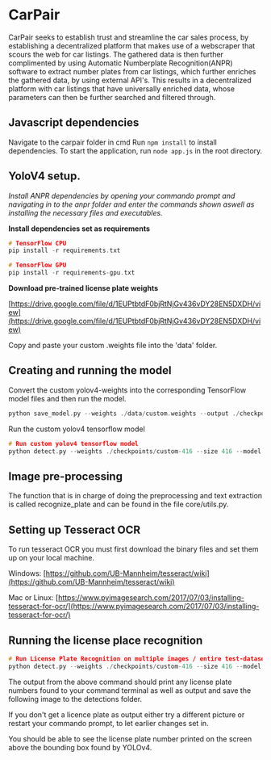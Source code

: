 # CarPair
CarPair seeks to establish trust and streamline the car sales process, by establishing a decentralized platform that makes use of a webscraper that scours the web for car listings. The gathered data is then further complimented by using Automatic Numberplate Recognition(ANPR) software to extract number plates from car listings, which further enriches the gathered data, by using external API's. This results in a decentralized platform with car listings that have universally enriched data, whose parameters can then be further searched and filtered through.

## Javascript dependencies
Navigate to the carpair folder in cmd
Run ```npm install``` to install dependencies.
To start the application, run ```node app.js``` in the root directory.


## YoloV4 setup.

_Install ANPR dependencies by opening your commando prompt and navigating in to the anpr folder and enter the commands shown aswell as installing the necessary files and executables._

**Install dependencies set as requirements**

```c
# TensorFlow CPU
pip install -r requirements.txt

# TensorFlow GPU
pip install -r requirements-gpu.txt
```

**Download pre-trained license plate weights**

[https://drive.google.com/file/d/1EUPtbtdF0bjRtNjGv436vDY28EN5DXDH/view](https://drive.google.com/file/d/1EUPtbtdF0bjRtNjGv436vDY28EN5DXDH/view)

Copy and paste your custom .weights file into the 'data' folder.


## Creating and running the model

Convert the custom yolov4-weights into the corresponding TensorFlow model files and then run the model.

```c
python save_model.py --weights ./data/custom.weights --output ./checkpoints/custom-416 --input_size 416 --model yolov4 
```

Run the custom yolov4 tensorflow model

```c
# Run custom yolov4 tensorflow model
python detect.py --weights ./checkpoints/custom-416 --size 416 --model yolov4 --images ./data/images/car1.jpg
```

## Image pre-processing

The function that is in charge of doing the preprocessing and text extraction is called recognize_plate and can be found in the file core/utils.py.

## Setting up Tesseract OCR

To run tesseract OCR you must first download the binary files and set them up on your local machine.

Windows: [https://github.com/UB-Mannheim/tesseract/wiki](https://github.com/UB-Mannheim/tesseract/wiki)

Mac or Linux: [https://www.pyimagesearch.com/2017/07/03/installing-tesseract-for-ocr/](https://www.pyimagesearch.com/2017/07/03/installing-tesseract-for-ocr/)


## Running the license place recognition

```c
# Run License Plate Recognition on multiple images / entire test-dataset
python detect.py --weights ./checkpoints/custom-416 --size 416 --model yolov4 --images "./data/images/car (1).jpg, ./data/images/car (2).jpg, ./data/images/car (3).jpg, ./data/images/car (4).jpg, ./data/images/car (5).jpg, ./data/images/car (6).jpg, ./data/images/car (7).jpg, ./data/images/car (8).jpg, ./data/images/car (9).jpg, ./data/images/car (10).jpg, ./data/images/car (11).jpg, ./data/images/car (12).jpg, ./data/images/car (13).jpg, ./data/images/car (14).jpg, ./data/images/car (15).jpg, ./data/images/car (16).jpg, ./data/images/car (17).jpg, ./data/images/car (18).jpg, ./data/images/car (19).jpg, ./data/images/car (20).jpg, ./data/images/car (21).jpg, ./data/images/car (22).jpg, ./data/images/car (23).jpg, ./data/images/car (24).jpg, ./data/images/car (25).jpg, ./data/images/car (26).jpg, ./data/images/car (27).jpg, ./data/images/car (28).jpg, ./data/images/car (29).jpg, ./data/images/car (30).jpg, ./data/images/car (31).jpg, ./data/images/car (32).jpg, ./data/images/car (33).jpg, ./data/images/car (34).jpg, ./data/images/car (35).jpg, ./data/images/car (36).jpg, ./data/images/car (37).jpg, ./data/images/car (38).jpg, ./data/images/car (39).jpg, ./data/images/car (40).jpg, ./data/images/car (41).jpg, ./data/images/car (42).jpg, ./data/images/car (43).jpg, ./data/images/car (44).jpg, ./data/images/car (45).jpg, ./data/images/car (46).jpg, ./data/images/car (47).jpg, ./data/images/car (48).jpg, ./data/images/car (49).jpg, ./data/images/car (50).jpg, ./data/images/car (51).jpg, ./data/images/car (52).jpg, ./data/images/car (53).jpg, ./data/images/car (54).jpg, ./data/images/car (55).jpg, ./data/images/car (56).jpg, ./data/images/car (57).jpg, ./data/images/car (58).jpg, ./data/images/car (59).jpg, ./data/images/car (60).jpg, ./data/images/car (61).jpg, ./data/images/car (62).jpg, ./data/images/car (63).jpg, ./data/images/car (64).jpg, ./data/images/car (65).jpg, ./data/images/car (66).jpg, ./data/images/car (67).jpg, ./data/images/car (68).jpg, ./data/images/car (69).jpg, ./data/images/car (70).jpg, ./data/images/car (71).jpg, ./data/images/car (72).jpg, ./data/images/car (73).jpg, ./data/images/car (74).jpg, ./data/images/car (75).jpg, ./data/images/car (76).jpg, ./data/images/car (77).jpg, ./data/images/car (78).jpg, ./data/images/car (79).jpg, ./data/images/car (80).jpg, ./data/images/car (81).jpg, ./data/images/car (82).jpg, ./data/images/car (83).jpg, ./data/images/car (84).jpg, ./data/images/car (85).jpg, ./data/images/car (86).jpg, ./data/images/car (87).jpg, ./data/images/car (88).jpg, ./data/images/car (89).jpg, ./data/images/car (90).jpg, ./data/images/car (91).jpg, ./data/images/car (92).jpg, ./data/images/car (93).jpg, ./data/images/car (94).jpg, ./data/images/car (95).jpg, ./data/images/car (96).jpg, ./data/images/car (97).jpg, ./data/images/car (98).jpg, ./data/images/car (99).jpg, ./data/images/car (100).jpg" --plate
```


The output from the above command should print any license plate numbers found to your command terminal as well as output and save the following image to the detections folder.

If you don't get a licence plate as output either try a different picture or restart your commando prompt, to let earlier changes set in.

You should be able to see the license plate number printed on the screen above the bounding box found by YOLOv4.
